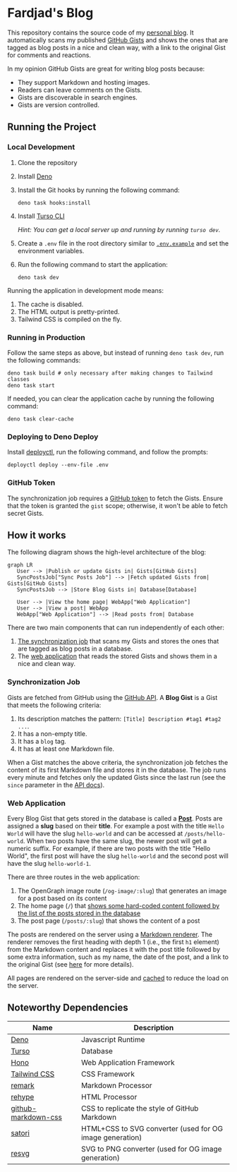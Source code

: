 # Fardjad's Blog

This repository contains the source code of my
[personal blog](https://blog.fardjad.com). It automatically scans my published
[GitHub Gists](https://gist.github.com/fardjad) and shows the ones that are
tagged as blog posts in a nice and clean way, with a link to the original Gist
for comments and reactions.

In my opinion GitHub Gists are great for writing blog posts because:

- They support Markdown and hosting images.
- Readers can leave comments on the Gists.
- Gists are discoverable in search engines.
- Gists are version controlled.

## Running the Project

### Local Development

1. Clone the repository
2. Install [Deno](https://docs.deno.com/runtime/manual/#install-deno)
3. Install the Git hooks by running the following command:

   ```shell
   deno task hooks:install
   ```
4. Install [Turso CLI](https://docs.turso.tech/quickstart)

   _Hint: You can get a local server up and running by running `turso dev`._
5. Create a `.env` file in the root directory similar to
   [`.env.example`](./.env.example) and set the environment variables.
6. Run the following command to start the application:

   ```shell
   deno task dev
   ```

Running the application in development mode means:

1. The cache is disabled.
2. The HTML output is pretty-printed.
3. Tailwind CSS is compiled on the fly.

### Running in Production

Follow the same steps as above, but instead of running `deno task dev`, run the
following commands:

```shell
deno task build # only necessary after making changes to Tailwind classes
deno task start
```

If needed, you can clear the application cache by running the following command:

```shell
deno task clear-cache
```

### Deploying to Deno Deploy

Install [deployctl](https://docs.deno.com/deploy/manual/), run the following
command, and follow the prompts:

```shell
deployctl deploy --env-file .env
```

### GitHub Token

The synchronization job requires a
[GitHub token](https://github.com/settings/tokens/new) to fetch the Gists.
Ensure that the token is granted the `gist` scope; otherwise, it won't be able
to fetch secret Gists.

## How it works

The following diagram shows the high-level architecture of the blog:

```mermaid
graph LR
   User --> |Publish or update Gists in| Gists[GitHub Gists]
   SyncPostsJob["Sync Posts Job"] --> |Fetch updated Gists from| Gists[GitHub Gists]
   SyncPostsJob --> |Store Blog Gists in| Database[Database]

   User --> |View the home page| WebApp["Web Application"]
   User --> |View a post| WebApp
   WebApp["Web Application"] --> |Read posts from| Database
```

There are two main components that can run independently of each other:

1. [The synchronization job](./src/cron/) that scans my Gists and stores the
   ones that are tagged as blog posts in a database.
2. The [web application](./src/server/app.ts) that reads the stored Gists and
   shows them in a nice and clean way.

### Synchronization Job

Gists are fetched from GitHub using the
[GitHub API](https://docs.github.com/en/rest/gists/gists?apiVersion=2022-11-28#list-gists-for-the-authenticated-user).
A **Blog Gist** is a Gist that meets the following criteria:

1. Its description matches the pattern: `[Title] Description #tag1 #tag2 ...`.
2. It has a non-empty title.
3. It has a `blog` tag.
4. It has at least one Markdown file.

When a Gist matches the above criteria, the synchronization job fetches the
content of its first Markdown file and stores it in the database. The job runs
every minute and fetches only the updated Gists since the last run (see the
`since` parameter in the
[API docs](https://docs.github.com/en/rest/gists/gists?apiVersion=2022-11-28#list-gists-for-the-authenticated-user--parameters)).

### Web Application

Every Blog Gist that gets stored in the database is called a
[**Post**](./src/blog/model/post.ts). Posts are assigned a **slug** based on
their **title**. For example a post with the title `Hello World` will have the
slug `hello-world` and can be accessed at `/posts/hello-world`. When two posts
have the same slug, the newer post will get a numeric suffix. For example, if
there are two posts with the title "Hello World", the first post will have the
slug `hello-world` and the second post will have the slug `hello-world-1`.

There are three routes in the web application:

1. The OpenGraph image route (`/og-image/:slug`) that generates an image for a
   post based on its content
1. The home page (`/`) that
   [shows some hard-coded content followed by the list of the posts stored in the database](./src/server/page/home.tsx)
1. The post page (`/posts/:slug`) that shows the content of a post

The posts are rendered on the server using a
[Markdown renderer](./src/markdown/markdown-renderer.ts). The renderer removes
the first heading with depth 1 (i.e., the first `h1` element) from the Markdown
content and replaces it with the post title followed by some extra information,
such as my name, the date of the post, and a link to the original Gist (see
[here](./src/server/page/post.tsx) for more details).

All pages are rendered on the server-side and
[cached](./src/server/cache/cache.ts) to reduce the load on the server.

## Noteworthy Dependencies

| Name                                                                       | Description                                              |
| -------------------------------------------------------------------------- | -------------------------------------------------------- |
| [Deno](https://deno.com/)                                                  | Javascript Runtime                                       |
| [Turso](https://turso.tech/)                                               | Database                                                 |
| [Hono](https://hono.dev/)                                                  | Web Application Framework                                |
| [Tailwind CSS](https://tailwindcss.com/)                                   | CSS Framework                                            |
| [remark](https://github.com/remarkjs)                                      | Markdown Processor                                       |
| [rehype](https://github.com/rehypejs)                                      | HTML Processor                                           |
| [github-markdown-css](https://github.com/sindresorhus/github-markdown-css) | CSS to replicate the style of GitHub Markdown            |
| [satori](https://github.com/vercel/satori)                                 | HTML+CSS to SVG converter (used for OG image generation) |
| [resvg](https://github.com/RazrFalcon/resvg)                               | SVG to PNG converter (used for OG image generation)      |
